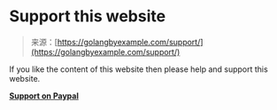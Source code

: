 <!--yml
category: 未分类
date: 2024-10-13 06:21:45
-->

# Support this website

> 来源：[https://golangbyexample.com/support/](https://golangbyexample.com/support/)

If you like the content of this website then please help and support this website.

[**Support on Paypal**](https://www.paypal.me/golangbyexample)